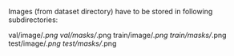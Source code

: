 Images (from dataset directory) have to be stored in following subdirectories:

val/image/*.png
val/masks/*.png
train/image/*.png
train/masks/*.png
test/image/*.png
test/masks/*.png
